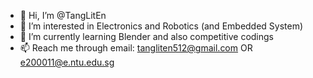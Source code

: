 - 👋 Hi, I’m @TangLitEn
- 👀 I’m interested in Electronics and Robotics (and Embedded System)
- 🌱 I’m currently learning Blender and also competitive codings
- 📫 Reach me through email: tangliten512@gmail.com OR e200011@e.ntu.edu.sg

<!---
TangLitEn/TangLitEn is a ✨ special ✨ repository because its `README.md` (this file) appears on your GitHub profile.
You can click the Preview link to take a look at your changes.
--->

